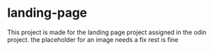 # landing-page
This project is made for the landing page project assigned in the odin project.
the placeholder for an image needs a fix rest is fine

